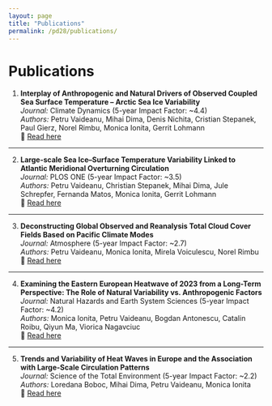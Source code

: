 ```yaml
---
layout: page
title: "Publications"
permalink: /pd28/publications/
---
```


# Publications

1. **Interplay of Anthropogenic and Natural Drivers of Observed Coupled Sea Surface Temperature – Arctic Sea Ice Variability**  
*Journal:* Climate Dynamics (5-year Impact Factor: ~4.4)  
*Authors:* Petru Vaideanu, Mihai Dima, Denis Nichita, Cristian Stepanek, Paul Gierz, Norel Rimbu, Monica Ionita, Gerrit Lohmann  
🔗 [Read here](https://link.springer.com/article/10.1007/s00382-025-07623-w)

---

2. **Large-scale Sea Ice–Surface Temperature Variability Linked to Atlantic Meridional Overturning Circulation**  
*Journal:* PLOS ONE (5-year Impact Factor: ~3.5)  
*Authors:* Petru Vaideanu, Christian Stepanek, Mihai Dima, Jule Schrepfer, Fernanda Matos, Monica Ionita, Gerrit Lohmann  
🔗 [Read here](https://journals.plos.org/plosone/article?id=10.1371/journal.pone.0290437)

---

3. **Deconstructing Global Observed and Reanalysis Total Cloud Cover Fields Based on Pacific Climate Modes**  
*Journal:* Atmosphere (5-year Impact Factor: ~2.7)  
*Authors:* Petru Vaideanu, Monica Ionita, Mirela Voiculescu, Norel Rimbu  
🔗 [Read here](https://www.mdpi.com/2073-4433/14/3/456)

---

4. **Examining the Eastern European Heatwave of 2023 from a Long-Term Perspective: The Role of Natural Variability vs. Anthropogenic Factors**  
*Journal:* Natural Hazards and Earth System Sciences (5-year Impact Factor: ~4.2)  
*Authors:* Monica Ionita, Petru Vaideanu, Bogdan Antonescu, Catalin Roibu, Qiyun Ma, Viorica Nagavciuc  
🔗 [Read here](https://nhess.copernicus.org/articles/24/4683/2024/)

---

5. **Trends and Variability of Heat Waves in Europe and the Association with Large-Scale Circulation Patterns**  
*Journal:* Science of the Total Environment (5-year Impact Factor: ~2.2)  
*Authors:* Loredana Boboc, Mihai Dima, Petru Vaideanu, Monica Ionita  
🔗 [Read here](https://www.sciencedirect.com/science/article/pii/S2212094725000520)